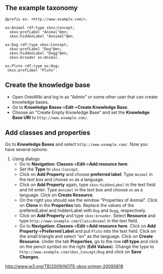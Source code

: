 ## The example taxonomy

    @prefix ex: <http://www.example.com/>.

    ex:Animal rdf:type skos:Concept;
      skos:prefLabel "Animal"@en;    
      skos:hiddenLabel "Annimal"@en.

    ex:Dog rdf:type skos:Concept;
      skos:prefLabel "Dog"@en;
      skos:hiddenLabel "Dogg"@en;
      skos:broader ex:Animal.

    ex:Pluto rdf:type ex:Dog;
     skos:prefLabel "Pluto".

## Create the knowledge base
- Open OntoWiki and log in as "Admin" or some other user that can create knowledge bases.
- Go to **Knowledge Bases**->**Edit**->**Create Knowledge Base**.
- Choose an "Create Empty Knowledge Base" and set the **Knowledge Base URI** to `http://www.example.com/`.

## Add classes and properties
Go to **Knowledge Bases** and select `http://www.example.com/`. Now you have several options:

1. Using dialogs
    - Go to **Navigation: Classes**->**Edit**->**Add resource here**.
    - Set the **Type** to `skos:Concept`.
    - Click on **Add Property** and choose **preferred label**. Type `Animal` in the text box and choose `en` as a language.
    - Click on **Add Property** again, type `skos:hiddenLabel` in the text field and hit enter. Type `Annimal` in the text box and choose `en` as a language. Click on **Create Resource**.
    - On the right you should see the window "Properties of Animal". Click on **Clone** in the **Properties** tab. Replace the values of the preferedLabel and hiddenLabel with `Dog` and `Dogg`, respectively.
    - Click on **Add Property** and type `skos:broader`. Select **Resource** and type `http://www.example.com/Class/Animal` in the text field.
    - Go to **Navigation: Classes**->**Edit**->**Add resource here**. Click on **Add Property**->**Preferred Label** and put `Pluto` into the text field. Click on the small triangle and select "en" as the language. Click on **Create Resource**. Under the tab **Properties**, go to the row **rdf:type** and click on the pencil symbol on the right (**Edit Values**). Change the type to `http://www.example.com/skos_Concept/Dog` and click on **Save Changes**.

http://www.w3.org/TR/2009/NOTE-skos-primer-20090818

